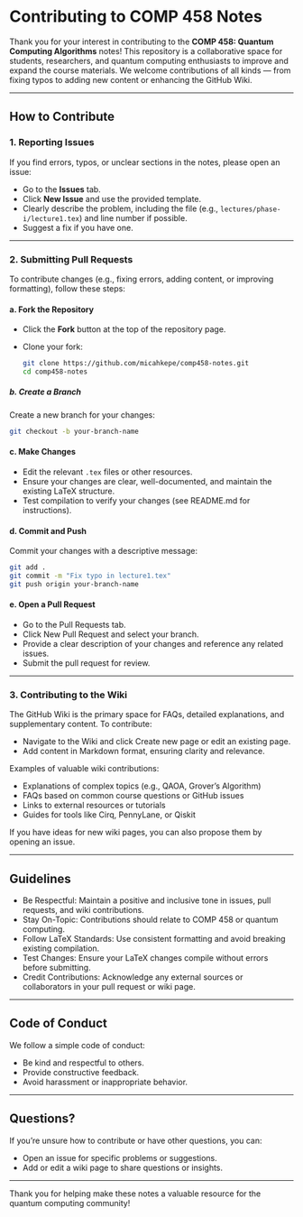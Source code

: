 # Contributing to COMP 458 Notes

Thank you for your interest in contributing to the **COMP 458: Quantum
Computing Algorithms** notes! This repository is a collaborative space for
students, researchers, and quantum computing enthusiasts to improve and
expand the course materials. We welcome contributions of all kinds — from
fixing typos to adding new content or enhancing the GitHub Wiki.

---

## How to Contribute

### 1. Reporting Issues

If you find errors, typos, or unclear sections in the notes, please open an
issue:

- Go to the **Issues** tab.
- Click **New Issue** and use the provided template.
- Clearly describe the problem, including the file (e.g.,
  `lectures/phase-i/lecture1.tex`) and line number if possible.
- Suggest a fix if you have one.

---

### 2. Submitting Pull Requests

To contribute changes (e.g., fixing errors, adding content, or improving
formatting), follow these steps:

#### a. Fork the Repository

- Click the **Fork** button at the top of the repository page.
- Clone your fork:

  ```bash
  git clone https://github.com/micahkepe/comp458-notes.git
  cd comp458-notes
  ```

##### b. Create a Branch

Create a new branch for your changes:

```bash
git checkout -b your-branch-name
```

#### c. Make Changes

- Edit the relevant `.tex` files or other resources.
- Ensure your changes are clear, well-documented, and maintain the existing
  LaTeX structure.
- Test compilation to verify your changes (see README.md for instructions).

#### d. Commit and Push

Commit your changes with a descriptive message:

```bash
git add .
git commit -m "Fix typo in lecture1.tex"
git push origin your-branch-name
```

#### e. Open a Pull Request

- Go to the Pull Requests tab.
- Click New Pull Request and select your branch.
- Provide a clear description of your changes and reference any related issues.
- Submit the pull request for review.

---

### 3. Contributing to the Wiki

The GitHub Wiki is the primary space for FAQs, detailed explanations, and
supplementary content. To contribute:

- Navigate to the Wiki and click Create new page or edit an existing page.
- Add content in Markdown format, ensuring clarity and relevance.

Examples of valuable wiki contributions:

- Explanations of complex topics (e.g., QAOA, Grover’s Algorithm)
- FAQs based on common course questions or GitHub issues
- Links to external resources or tutorials
- Guides for tools like Cirq, PennyLane, or Qiskit

If you have ideas for new wiki pages, you can also propose them by opening an
issue.

---

## Guidelines

- Be Respectful: Maintain a positive and inclusive tone in issues, pull
  requests, and wiki contributions.
- Stay On-Topic: Contributions should relate to COMP 458 or quantum computing.
- Follow LaTeX Standards: Use consistent formatting and avoid breaking
  existing compilation.
- Test Changes: Ensure your LaTeX changes compile without errors before
  submitting.
- Credit Contributions: Acknowledge any external sources or collaborators in
  your pull request or wiki page.

---

## Code of Conduct

We follow a simple code of conduct:

- Be kind and respectful to others.
- Provide constructive feedback.
- Avoid harassment or inappropriate behavior.

---

## Questions?

If you’re unsure how to contribute or have other questions, you can:

- Open an issue for specific problems or suggestions.
- Add or edit a wiki page to share questions or insights.

---

Thank you for helping make these notes a valuable resource for the quantum
computing community!
